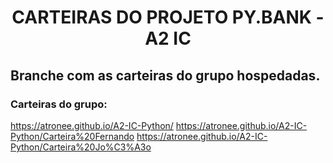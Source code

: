 <h1 align="center">CARTEIRAS DO PROJETO PY.BANK - A2 IC</h1>

## Branche com as carteiras do grupo hospedadas.

### Carteiras do grupo:

https://atronee.github.io/A2-IC-Python/
https://atronee.github.io/A2-IC-Python/Carteira%20Fernando
https://atronee.github.io/A2-IC-Python/Carteira%20Jo%C3%A3o
